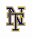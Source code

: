 <img src="https://github.com/MrWillbanks/ElectronicsTechnology/blob/main/StandardOperatingProcedures/Photos/NT_Logo.png" width="60"/>

